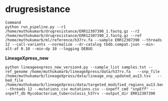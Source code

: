 # drugresistance
```
Command 
python run_pipeline.py --r1 /home/muthukumarb/drugresistance/ERR12307390_1.fastq.gz --r2 /home/muthukumarb/drugresistance/ERR12307390_2.fastq.gz --ref /home/muthukumarb/ml/reference/h37rv.fa --sample ERR12307390 --threads 12 --call-variants --normalize --dr-catalog tbdb.compat.json --min-alt-af 0.10 --min-dp 10 --logging DEBUG
```                                                                                   
                                                                                                                                                                                
**LineageXpress_new**
```                                                                                        
python lineageexpress_new_version4.py --sample_list samples.txt --ref_genome /home/muthukumarb/lineageXpress/data/h37rv.fa   --snp_file /home/muthukumarb/lineageXpress/data/lineage_snp_updated_au13.tsv   --bed_file /home/muthukumarb/lineageXpress/data/targeted_modified_regions_au13.bed --threads 12 --mutations_csv mutations.csv --snpeff_cmd "snpEff" --snpeff_db Mycobacterium_tuberculosis_h37rv --output_dir ERR12307390
```

